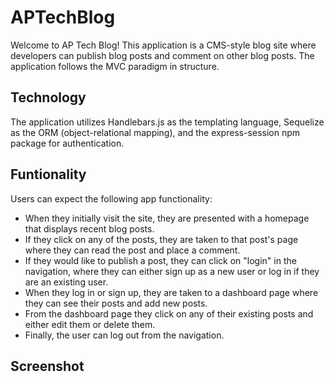 # APTechBlog

Welcome to AP Tech Blog! This application is a CMS-style blog site where developers can publish blog posts and comment on other blog posts. The application follows the MVC paradigm in structure.

## Technology

The application utilizes Handlebars.js as the templating language, Sequelize as the ORM (object-relational mapping), and the express-session npm package for authentication.

## Funtionality

Users can expect the following app functionality:

* When they initially visit the site, they are presented with a homepage that displays recent blog posts.
* If they click on any of the posts, they are taken to that post's page where they can read the post and place a comment.
* If they would like to publish a post, they can click on "login" in the navigation, where they can either sign up as a new user or log in if they are an existing user.
* When they log in or sign up, they are taken to a dashboard page where they can see their posts and add new posts.
* From the dashboard page they click on any of their existing posts and either edit them or delete them.
* Finally, the user can log out from the navigation.

## Screenshot